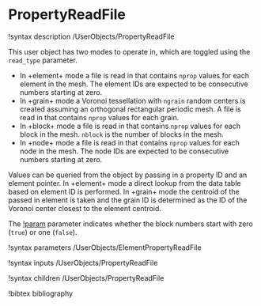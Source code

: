 # PropertyReadFile

!syntax description /UserObjects/PropertyReadFile

This user object has two modes to operate in, which are toggled using the
`read_type` parameter.

- In +element+ mode a file is read in that contains `nprop` values for each element in the mesh. The element IDs are expected to be consecutive numbers starting at zero.
- In +grain+ mode a Voronoi tessellation with `ngrain` random centers is created assuming an orthogonal rectangular periodic mesh. A file is read in that contains `nprop` values for each grain.
- In +block+ mode a file is read in that contains `nprop` values for each block in the mesh. `nblock` is the number of blocks in the mesh.
- In +node+ mode a file is read in that contains `nprop` values for each node in the mesh. The node IDs are expected to be consecutive numbers starting at zero.

Values can be queried from the object by passing in a property ID and an element
pointer. In +element+ mode a direct lookup from the data table based on
element ID is performed. In +grain+ mode the centroid of the passed in element
is taken and the grain ID is determined as the ID of the Voronoi center closest
to the element centroid.

The [!param](/UserObjects/ElementPropertyReadFile/use_zero_based_block_indexing)
parameter indicates whether the block numbers start with zero (`true`)
or one (`false`).

!syntax parameters /UserObjects/ElementPropertyReadFile

!syntax inputs /UserObjects/PropertyReadFile

!syntax children /UserObjects/PropertyReadFile

!bibtex bibliography
